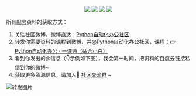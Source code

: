 <div align="center">
    <a href="https://github.com/zhaofeng092/python_auto_office"> <img src="https://badgen.net/badge/Github/%E7%A8%8B%E5%BA%8F%E5%91%98?icon=github&color=red"></a>
    <a href="http://t.cn/A6Gkrbzw"> <img src="https://badgen.net/badge/follow/%E5%85%AC%E4%BC%97%E5%8F%B7?icon=rss&color=green"></a>
    <a href="https://space.bilibili.com/259649365"> <img src="https://badgen.net/badge/pick/B%E7%AB%99?icon=dependabot&color=blue"></a>
    <a href="https://mp.weixin.qq.com/s/CadAaJUTUlXmTxJAjFUfPQ"> <img src="https://badgen.net/badge/join/%E4%BA%A4%E6%B5%81%E7%BE%A4?icon=atom&color=yellow"></a>
</div>




所有配套资料的获取方式：

1. 关注社区微博，微博直达：[Python自动化办公社区](https://weibo.com/u/7411061007)
2. 转发你需要资料的课程到微博，并@Python自动化办公社区，课程：👉 [Python自动化办公 · 一课通（适合小白）](https://www.bilibili.com/video/BV12K411N7nx)
3. 看到你发出的@信息（👇示例如下图），我会第一时间，把资料的百度云链接私信到你的微博~
4. 获取更多资源信息，请加入🚸 [社区交流群](https://mp.weixin.qq.com/s/6cR5fMSCtdI5sJdWiDwhOA) ~



![转发图片](https://img-blog.csdnimg.cn/20210127224627265.png?x-oss-process=image/watermark,type_ZmFuZ3poZW5naGVpdGk,shadow_10,text_aHR0cHM6Ly9ibG9nLmNzZG4ubmV0L3dlaXhpbl80MjMyMTUxNw==,size_16,color_FFFFFF,t_70)


